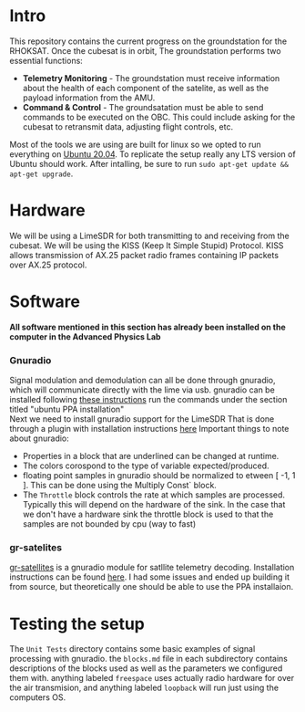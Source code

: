 # Intro
This repository contains the current progress on the groundstation for the RHOKSAT. Once the cubesat is in orbit, The groundstation performs two essential functions:  
* **Telemetry Monitoring** - The groundstation must receive information about the health of each component of the satelite, as well as the payload information from the AMU.
* **Command & Control** - The groundsatation must be able to send commands to be executed on the OBC. This could include asking for the cubesat to retransmit data, adjusting flight controls, etc. 

Most of the tools we are using are built for linux so we opted to run everything on [Ubuntu 20.04](https://releases.ubuntu.com/20.04/).
To replicate the setup really any LTS version of Ubuntu should work. After intalling, be sure to run `sudo apt-get update && apt-get upgrade`.

# Hardware
We will be using a LimeSDR for both transmitting to and receiving from the cubesat. We will be using the KISS (Keep It Simple Stupid) Protocol. KISS allows transmission of AX.25 packet radio frames containing IP packets over AX.25 protocol.

# Software 
**All software mentioned in this section has already been installed on the computer in the Advanced Physics Lab**
### Gnuradio
Signal modulation and demodulation can all be done through gnuradio, which will communicate directly with the lime via usb.
gnuradio can be installed following [these instructions](https://wiki.gnuradio.org/index.php/InstallingGR)
run the commands under the section titled "ubuntu PPA installation"  
Next we need to install gnuradio support for the LimeSDR
That is done through a plugin with installation instructions [here](https://wiki.myriadrf.org/Gr-limesdr_Plugin_for_GNURadio)
Important things to note about gnuradio:
  * Properties in a block that are underlined can be changed at runtime.
  * The colors corospond to the type of variable expected/produced.
  * floating point samples in gnuradio should be normalized to etween [ -1, 1 ]. This can be done using the Multiply Const` block.
  * The `Throttle` block controls the rate at which samples are processed. Typically this will depend on the hardware of the sink. In the case that we don't have a hardware sink the throttle block is used to that the samples are not bounded  by cpu (way to fast)
### gr-satelites
[gr-satellites](https://github.com/daniestevez/gr-satellites) is a gnuradio module for satllite telemetry decoding. Installation instructions can be found [here](https://gr-satellites.readthedocs.io/en/latest/installation_ppa.html#installing-using-the-ubuntu-ppa). I had some issues and ended up building it from source, but theoretically one should be able to use the PPA installaion.

# Testing the setup
The `Unit Tests` directory contains some basic examples of signal processing with gnuradio. the `blocks.md` file in each subdirectory contains descriptions of the blocks used as well as the parameters we configured them with. anything labeled `freespace` uses actually radio hardware for over the air transmision, and anything labeled `loopback` will run just using the computers OS.
